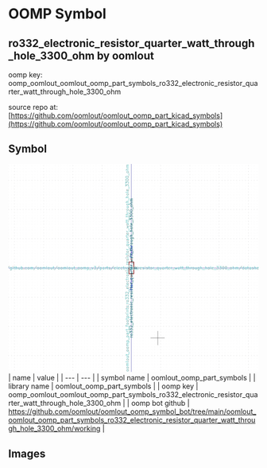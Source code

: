 # OOMP Symbol  
## ro332_electronic_resistor_quarter_watt_through_hole_3300_ohm  by oomlout  
  
oomp key: oomp_oomlout_oomlout_oomp_part_symbols_ro332_electronic_resistor_quarter_watt_through_hole_3300_ohm  
  
source repo at: [https://github.com/oomlout/oomlout_oomp_part_kicad_symbols](https://github.com/oomlout/oomlout_oomp_part_kicad_symbols)  
## Symbol  
  
[![working.png](working_600.png)](working.png)  
| name | value | 
| --- | --- | 
| symbol name | oomlout_oomp_part_symbols | 
| library name | oomlout_oomp_part_symbols | 
| oomp key | oomp_oomlout_oomlout_oomp_part_symbols_ro332_electronic_resistor_quarter_watt_through_hole_3300_ohm | 
| oomp bot github | https://github.com/oomlout/oomlout_oomp_symbol_bot/tree/main/oomlout_oomlout_oomp_part_symbols_ro332_electronic_resistor_quarter_watt_through_hole_3300_ohm/working | 
## Images  
